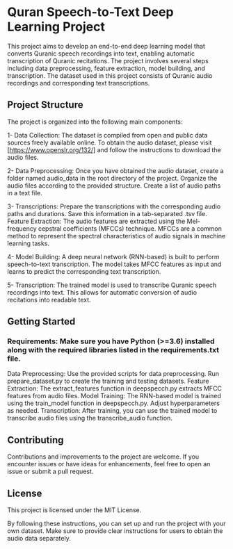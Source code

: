 # Quran Speech-to-Text Deep Learning Project

This project aims to develop an end-to-end deep learning model that converts Quranic speech recordings into text, enabling automatic transcription of Quranic recitations. The project involves several steps including data preprocessing, feature extraction, model building, and transcription. The dataset used in this project consists of Quranic audio recordings and corresponding text transcriptions.

## Project Structure

The project is organized into the following main components:

1- Data Collection: The dataset is compiled from open and public data sources freely available online. To obtain the audio dataset, please visit [https://www.openslr.org/132/] and follow the instructions to download the audio files. <br>

2- Data Preprocessing: Once you have obtained the audio dataset, create a folder named audio_data in the root directory of the project. Organize the audio files according to the provided structure. Create a list of audio paths in a text file. <br>

3- Transcriptions: Prepare the transcriptions with the corresponding audio paths and durations. Save this information in a tab-separated .tsv file.
Feature Extraction: The audio features are extracted using the Mel-frequency cepstral coefficients (MFCCs) technique. MFCCs are a common method to represent the spectral characteristics of audio signals in machine learning tasks. <br>

4- Model Building: A deep neural network (RNN-based) is built to perform speech-to-text transcription. The model takes MFCC features as input and learns to predict the corresponding text transcription. <br>

5- Transcription: The trained model is used to transcribe Quranic speech recordings into text. This allows for automatic conversion of audio recitations into readable text. <br>

## Getting Started

### Requirements: Make sure you have Python (>=3.6) installed along with the required libraries listed in the requirements.txt file.
Data Preprocessing: Use the provided scripts for data preprocessing. Run prepare_dataset.py to create the training and testing datasets.
Feature Extraction: The extract_features function in deepspecch.py extracts MFCC features from audio files.
Model Training: The RNN-based model is trained using the train_model function in deepspecch.py. Adjust hyperparameters as needed.
Transcription: After training, you can use the trained model to transcribe audio files using the transcribe_audio function.

## Contributing

Contributions and improvements to the project are welcome. If you encounter issues or have ideas for enhancements, feel free to open an issue or submit a pull request.

## License

This project is licensed under the MIT License.

By following these instructions, you can set up and run the project with your own dataset. Make sure to provide clear instructions for users to obtain the audio data separately.
